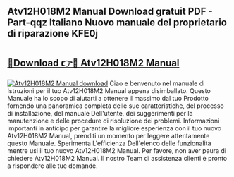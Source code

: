 ## Atv12H018M2 Manual Download gratuit PDF - Part-qqz Italiano Nuovo manuale del proprietario di riparazione KFE0j

# <h2><a href="http://df99our.blite.top/?on=Atv12H018M2+Manual">🔗Download 👉🔴 Atv12H018M2 Manual</a></h2>

[![Atv12H018M2 Manual download](https://i.imgur.com/lujVjoI.png)](http://df99our.blite.top/?on=Atv12H018M2+Manual)
Ciao e benvenuto nel manuale di Istruzioni per il tuo Atv12H018M2 Manual appena disimballato. Questo Manuale ha lo scopo di aiutarti a ottenere il massimo dal tuo Prodotto fornendo una panoramica completa delle sue caratteristiche, del processo di installazione, del manuale Dell'utente, dei suggerimenti per la manutenzione e delle procedure di risoluzione dei problemi. Informazioni importanti in anticipo per garantire la migliore esperienza con il tuo nuovo Atv12H018M2 Manual, prenditi un momento per leggere attentamente questo Manuale. Sperimenta L'efficienza Dell'elenco delle funzionalità mentre usi il tuo nuovo Atv12H018M2 Manual. Per favore, non aver paura di chiedere Atv12H018M2 Manual. Il nostro Team di assistenza clienti è pronto a rispondere alle tue domande.

